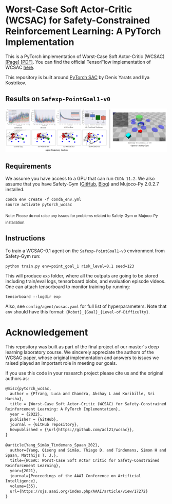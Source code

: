 # Worst-Case Soft Actor-Critic (WCSAC) for Safety-Constrained Reinforcement Learning: A PyTorch Implementation

This is a PyTorch implementation of Worst-Case Soft Actor-Critic (WCSAC) [[Page]](https://ojs.aaai.org/index.php/AAAI/article/view/17272) [[PDF]](https://www.st.ewi.tudelft.nl/mtjspaan/pub/Yang21aaai.pdf). You can find the official TensorFlow implementation of WCSAC [here](https://github.com/AlgTUDelft/WCSAC). 

This repository is built around [PyTorch SAC](https://github.com/denisyarats/pytorch_sac) by Denis Yarats and Ilya Kostrikov. 


## Results on `Safexp-PointGoal1-v0`

<div align="center">
<img src="figures/results-env.png"/>
</div>

## Requirements
We assume you have access to a GPU that can run `CUDA 11.2`. We also assume that you have Safety-Gym ([GitHub](https://github.com/openai/safety-gym), [Blog](https://openai.com/blog/safety-gym/)) and Mujoco-Py 2.0.2.7 installed. 
```
conda env create -f conda_env.yml
source activate pytorch_wcsac
```
<sub>Note: Please do not raise any issues for problems related to Safety-Gym or Mujoco-Py installation.</sup>

## Instructions
To train a WCSAC-0.1 agent on the `Safexp-PointGoal1-v0` environment from Safety-Gym run:
```
python train.py env=point_goal_1 risk_level=0.1 seed=123
```
This will produce `exp` folder, where all the outputs are going to be stored including train/eval logs, tensorboard blobs, and evaluation episode videos. One can attach tensorboard to monitor training by running:
```
tensorboard --logdir exp
```
Also, see `config/agent/wcsac.yaml` for full list of hyperparameters. Note that `env` should have this format: `{Robot}_{Goal}_{Level-of-Difficulty}`. 

# Acknowledgement

This repository was built as part of the final project of our master's deep learning laboratory course. We sincerely appreciate the authors of the WCSAC paper, whose original implementation and answers to issues we raised played an important role in meeting our goals. 

If you use this code in your research project please cite us and the original authors as:
```
@misc{pytorch_wcsac,
  author = {Pfrang, Luca and Chandra, Akshay L and Koribille, Sri Harsha},
  title = {Worst-Case Soft Actor-Critic (WCSAC) for Safety-Constrained Reinforcement Learning: A PyTorch Implementation},
  year = {2022},
  publisher = {GitHub},
  journal = {GitHub repository},
  howpublished = {\url{https://github.com/acl21/wcsac}},
}

@article{Yang_Simão_Tindemans_Spaan_2021,
  author={Yang, Qisong and Simão, Thiago D. and Tindemans, Simon H and Spaan, Matthijs T. J.},
  title={WCSAC: Worst-Case Soft Actor Critic for Safety-Constrained Reinforcement Learning},
  year={2021},
  journal={Proceedings of the AAAI Conference on Artificial Intelligence}, 
  volume={35},
  url={https://ojs.aaai.org/index.php/AAAI/article/view/17272}
}
```
